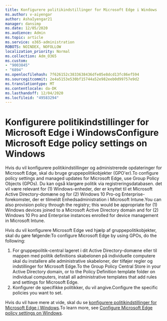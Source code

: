 ```yaml
---
title: Konfigurere politikindstillinger for Microsoft Edge i Windows
ms.author: v-aiyengar
author: AshaIyengar21
manager: dansimp
ms.date: 12/05/2020
ms.audience: Admin
ms.topic: article
ms.service: o365-administration
ROBOTS: NOINDEX, NOFOLLOW
localization_priority: Normal
ms.collection: Adm_O365
ms.custom:
- "9003845"
- "6894"
ms.openlocfilehash: 7f626152c3833638436dfe05e8dcd13fc86ef594
ms.sourcegitcommit: 2e4a5153e530bf15744a52e982eeb0d99757e9d2
ms.translationtype: MT
ms.contentlocale: da-DK
ms.lasthandoff: 12/04/2020
ms.locfileid: "49583294"
---
```

# <a name="configure-microsoft-edge-policy-settings-on-windows"></a><span data-ttu-id="7c9ba-102">Konfigurere politikindstillinger for Microsoft Edge i Windows</span><span class="sxs-lookup"><span data-stu-id="7c9ba-102">Configure Microsoft Edge policy settings on Windows</span></span>

<span data-ttu-id="7c9ba-103">Hvis du vil konfigurere politikindstillinger og administrerede opdateringer for Microsoft Edge, skal du bruge gruppepolitikobjekter (GPO'er).</span><span class="sxs-lookup"><span data-stu-id="7c9ba-103">To configure policy settings and managed updates for Microsoft Edge, use Group Policy Objects (GPOs).</span></span> <span data-ttu-id="7c9ba-104">Du kan også klargøre politik via registreringsdatabasen. det vil være relevant for (1) Windows-enheder, der er knyttet til et Microsoft Active Directory-domæne og for (2) Windows 10 Pro-og Enterprise-forekomster, der er tilmeldt Enhedsadministration i Microsoft Intune.</span><span class="sxs-lookup"><span data-stu-id="7c9ba-104">You can also provision policy through the registry; this would be appropriate for (1) Windows devices joined to a Microsoft Active Directory domain and for (2) Windows 10 Pro and Enterprise instances enrolled for device management in Microsoft Intune.</span></span>

<span data-ttu-id="7c9ba-105">Hvis du vil konfigurere Microsoft Edge ved hjælp af gruppepolitikobjekter, skal du gøre følgende:</span><span class="sxs-lookup"><span data-stu-id="7c9ba-105">To configure Microsoft Edge by using GPOs, do the following:</span></span>

1. <span data-ttu-id="7c9ba-106">For gruppepolitik-central lageret i dit Active Directory-domæne eller til mappen med politik definitions skabelonen på individuelle computere skal du installere alle administrative skabeloner, der tilføjer regler og indstillinger for Microsoft Edge.</span><span class="sxs-lookup"><span data-stu-id="7c9ba-106">To the Group Policy Central Store in your Active Directory domain, or to the Policy Definition template folder on individual computers, install all administrative templates that add rules and settings for Microsoft Edge.</span></span>
2. <span data-ttu-id="7c9ba-107">Konfigurer de specifikke politikker, du vil angive.</span><span class="sxs-lookup"><span data-stu-id="7c9ba-107">Configure the specific policies you want to set.</span></span>

<span data-ttu-id="7c9ba-108">Hvis du vil have mere at vide, skal du se [konfigurere politikindstillinger for Microsoft Edge i Windows](https://go.microsoft.com/fwlink/?linkid=2135024).</span><span class="sxs-lookup"><span data-stu-id="7c9ba-108">To learn more, see [Configure Microsoft Edge policy settings on Windows](https://go.microsoft.com/fwlink/?linkid=2135024).</span></span>
